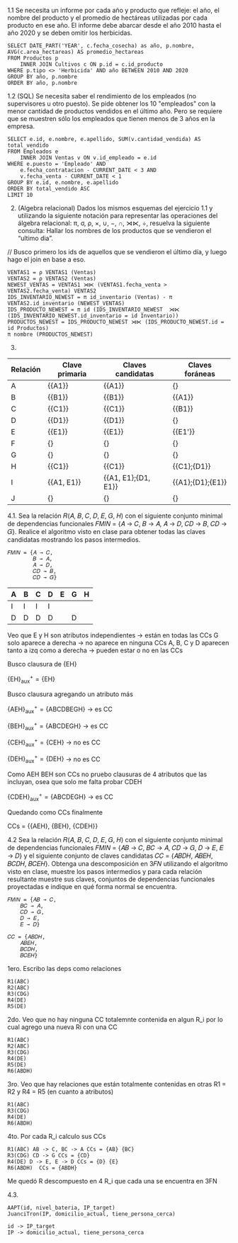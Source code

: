 1.1 Se necesita un informe por cada año y producto que refleje: el año, el nombre del
producto y el promedio de hectáreas utilizadas por cada producto en ese año. El informe debe
abarcar desde el año 2010 hasta el año 2020 y se deben omitir los herbicidas.

```
SELECT DATE_PART('YEAR', c.fecha_cosecha) as año, p.nombre, AVG(c.area_hectareas) AS promedio_hectareas
FROM Productos p
    INNER JOIN Cultivos c ON p.id = c.id_producto 
WHERE p.tipo <> 'Herbicida' AND año BETWEEN 2010 AND 2020
GROUP BY año, p.nombre
ORDER BY año, p.nombre
```

1.2 (SQL) Se necesita saber el rendimiento de los empleados (no supervisores u otro puesto).
Se pide obtener los 10 "empleados" con la menor cantidad de productos vendidos en el último
año. Pero se requiere que se muestren sólo los empleados que tienen menos de 3 años en la
empresa.

```
SELECT e.id, e.nombre, e.apellido, SUM(v.cantidad_vendida) AS total_vendido
FROM Empleados e
    INNER JOIN Ventas v ON v.id_empleado = e.id
WHERE e.puesto = 'Empleado' AND 
    e.fecha_contratacion - CURRENT_DATE < 3 AND
    v.fecha_venta - CURRENT_DATE < 1
GROUP BY e.id, e.nombre, e.apellido
ORDER BY total_vendido ASC
LIMIT 10
```

2. (Algebra relacional) Dados los mismos esquemas del ejercicio 1.1 y utilizando la siguiente
notación para representar las operaciones del álgebra relacional: π, σ, ρ, ×, ∪, −, ∩, ⋊⋉, ÷,
resuelva la siguiente consulta:
Hallar los nombres de los productos que se vendieron el “ultimo dia”.

// Busco primero los ids de aquellos que se vendieron el último día, y luego hago el join en base a eso.

```
VENTAS1 = ρ VENTAS1 (Ventas)
VENTAS2 = ρ VENTAS2 (Ventas)
NEWEST_VENTAS = VENTAS1 ⋊⋉ (VENTAS1.fecha_venta > VENTAS2.fecha_venta) VENTAS2
IDS_INVENTARIO_NEWEST = π id_inventario (Ventas) - π VENTAS2.id_inventario (NEWEST_VENTAS)
IDS_PRODUCTO_NEWEST = π id (IDS_INVENTARIO_NEWEST  ⋊⋉ (IDS_INVENTARIO_NEWEST.id_inventario = id Inventario))
PRODUCTOS_NEWEST = IDS_PRODUCTO_NEWEST ⋊⋉ (IDS_PRODUCTO_NEWEST.id = id Productos)
π nombre (PRODUCTOS_NEWEST)
```

3. 

| Relación      | Clave primaria | Claves candidatas  | Claves foráneas |
|-----------|-----|----------|----|
| A   | {{A1}}  | {{A1}} | {} |
| B   | {{B1}}| {{B1}}| {{A1}} |
| C   | {{C1}} | {{C1}} | {{B1}} |
| D   | {{D1}} | {{D1}} | {} |
| E   | {{E1}} | {{E1}} | {{E1'}} |
| F   | {} | {} | {} |
| G   | {} | {} | {} |
| H   | {{C1}}| {{C1}} | {{C1};{D1}} |
| I   | {{A1, E1}} | {{A1, E1};{D1, E1}} | {{A1};{D1};{E1}} | 
| J   | {} | {} | {} |

4.1. Sea la relación 𝑅(𝐴, 𝐵, 𝐶, 𝐷, 𝐸, 𝐺, 𝐻) con el siguiente conjunto minimal de dependencias funcionales 𝐹𝑀𝐼𝑁 = {𝐴 → 𝐶, 𝐵 → 𝐴, 𝐴 → 𝐷, 𝐶𝐷 → 𝐵, 𝐶𝐷 → 𝐺}. Realice el algoritmo visto en clase para obtener todas las claves candidatas mostrando los pasos
intermedios.

```
𝐹𝑀𝐼𝑁 = {𝐴 → 𝐶, 
        𝐵 → 𝐴,
        𝐴 → 𝐷,
        𝐶𝐷 → 𝐵,
        𝐶𝐷 → 𝐺}
```

| **A** | **B** | **C** | **D** | **E** | **G** | **H** |
|-------|-------|-------|-------|-------|-------|-------|
|   I   |   I   |   I   |   I   |       |       |       |
|   D   |   D   |   D   |   D   |       |   D   |       |

Veo que E y H son atributos independientes -> están en todas las CCs
G solo aparece a derecha -> no aparece en ninguna CCs
A, B, C y D aparecen tanto a izq como a derecha -> pueden estar o no en las CCs

Busco clausura de {EH}

$\mathrm{\{EH\}}_{\text{aux}}^{+} = \mathrm{\{EH\}}$

Busco clausura agregando un atributo más

$\mathrm{\{AEH\}}_{\text{aux}}^{+} = \mathrm{\{ABCDBEGH\}}$ → es CC

$\mathrm{\{BEH\}}_{\text{aux}}^{+} = \mathrm{\{ABCDEGH\}}$ → es CC

$\mathrm{\{CEH\}}_{\text{aux}}^{+} = \mathrm{\{CEH\}}$ → no es CC

$\mathrm{\{DEH\}}_{\text{aux}}^{+} = \mathrm{\{DEH\}}$ → no es CC

Como AEH BEH son CCs no pruebo clausuras de 4 atributos que las incluyan, osea que solo me falta probar CDEH

$\mathrm{\{CDEH\}}_{\text{aux}}^{+} = \mathrm{\{ABCDEGH\}}$ → es CC

Quedando como CCs finalmente

CCs = {{AEH}, {BEH}, {CDEH}}

4.2 Sea la relación 𝑅(𝐴, 𝐵, 𝐶, 𝐷, 𝐸, 𝐺, 𝐻) con el siguiente conjunto minimal de dependencias funcionales 𝐹𝑀𝐼𝑁 = {𝐴𝐵 → 𝐶, 𝐵𝐶 → 𝐴, 𝐶𝐷 → 𝐺, 𝐷 → 𝐸, 𝐸 → 𝐷} y el siguiente conjunto de claves candidatas 𝐶𝐶 = {𝐴𝐵𝐷𝐻, 𝐴𝐵𝐸𝐻, 𝐵𝐶𝐷𝐻, 𝐵𝐶𝐸𝐻}.
Obtenga una descomposición en 3𝐹𝑁 utilizando el algoritmo visto en clase, muestre los pasos intermedios y para cada relación resultante muestre sus claves, conjuntos de dependencias funcionales proyectadas e indique en qué forma normal se encuentra.

```
𝐹𝑀𝐼𝑁 = {𝐴𝐵 → 𝐶, 
    𝐵𝐶 → 𝐴, 
    𝐶𝐷 → 𝐺, 
    𝐷 → 𝐸,
    𝐸 → 𝐷} 

𝐶𝐶 = {𝐴𝐵𝐷𝐻, 
    𝐴𝐵𝐸𝐻, 
    𝐵𝐶𝐷𝐻, 
    𝐵𝐶𝐸𝐻}
```

1ero. Escribo las deps como relaciones    

```
R1(ABC)
R2(ABC)
R3(CDG)
R4(DE)
R5(DE)
```

2do. Veo que no hay ninguna CC totalemnte contenida en algun R_i por lo cual agrego una nueva Ri con una CC

```
R1(ABC)
R2(ABC)
R3(CDG)
R4(DE)
R5(DE)
R6(ABDH)
```

3ro. Veo que hay relaciones que están totalmente contenidas en otras R1 = R2 y R4 = R5 (en cuanto a atributos)

```
R1(ABC)
R3(CDG)
R4(DE)
R6(ABDH)
```

4to. Por cada R_i calculo sus CCs

```
R1(ABC) AB -> C, BC -> A CCs = {AB} {BC}
R3(CDG) CD -> G CCs = {CD}
R4(DE) D -> E, E -> D CCs = {D} {E}
R6(ABDH)  CCs = {ABDH}
```

Me quedó R descompuesto en 4 R_i que cada una se encuentra en 3FN

4.3. 

```
AAPT(id, nivel_bateria, IP_target)
JuanciTron(IP, domicilio_actual, tiene_persona_cerca)
```

```
id -> IP_target
IP -> domicilio_actual, tiene_persona_cerca
```